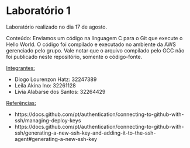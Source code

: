 <h1>Laboratório 1</h1>

Laboratório realizado no dia 17 de agosto.

Conteúdo: Enviamos um código na linguagem C para o Git que execute o Hello World. O código foi compilado e executado no ambiente da AWS gerenciado pelo grupo. Vale notar que o arquivo compilado pelo GCC não foi publicado neste repositório, somente o código-fonte.

<ins>Integrantes:</ins>

- Diogo Lourenzon Hatz: 32247389
- Leila Akina Ino: 32261128
- Livia Alabarse dos Santos: 32264429

<ins>Referências:</ins>
<ul>
<li>https://docs.github.com/pt/authentication/connecting-to-github-with-ssh/managing-deploy-keys</li>
<li>https://docs.github.com/pt/authentication/connecting-to-github-with-ssh/generating-a-new-ssh-key-and-adding-it-to-the-ssh-agent#generating-a-new-ssh-key</li>
</ul>
